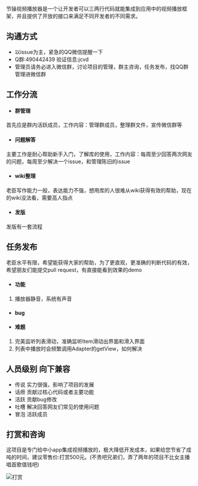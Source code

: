 节操视频播放器是一个让开发者可以三两行代码就能集成到应用中的视频播放框架，并且提供了开放的接口来满足不同开发者的不同需求。

## 沟通方式
* 以issue为主，紧急的QQ微信提醒一下
* Q群:490442439 验证信息:jcvd
* 管理员请务必进入微信群，讨论项目的管理，群主咨询，任务发布，找QQ群管理进微信群


## 工作分流

- #### 群管理

首先应是群内活跃成员，工作内容：管理群成员，整理群文件，宣传微信群等

- #### 问题解答

主要工作是耐心帮助新手入门，了解库的使用，工作内容：每周至少回答两次网友的问题，每周至少解决一个issue，和管理陈旧的issue

- #### wiki整理

老臣写作能力一般，表达能力不强，想用库的人很难从wiki获得有效的帮助，现在的wiki没法看，需要高人指点

- #### 发版

发版有一套流程


## 任务发布

老臣水平有限，希望能获得大家的帮助，为了更直观，更准确的判断代码的有效，希望朋友们能提交pull request，有直接能看到效果的demo

- #### 功能

1. 播放器静音，系统有声音

- #### bug

- #### 难题

1. 完美监听列表滑动，准确监听Item滑动出界面和滑入界面
2. 列表中播放时会频繁调用Adapter的getView，如何解决

## 人员级别 向下兼容

* 传说 实力很强，影响了项目的发展
* 话痨 贡献过核心代码或者主要功能
* 活跃 贡献bug修改
* 吐槽 解决回答网友们常见的使用问题
* 冒泡 活跃成员

## 打赏和咨询

这项目是专门给中小app集成视频播放的，极大降低开发成本，如果给您节省了成吨的时间，建议零售价:打赏500元。(不贵吧兄弟们，弄了两年的项目不比女主播唱首歌值钱吧)

![打赏](https://user-images.githubusercontent.com/2038071/29978804-45c321ba-8f75-11e7-9040-776d3b6dca1f.jpg)
